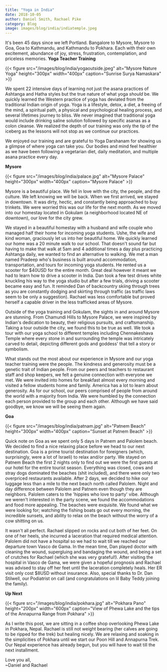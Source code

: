 ```yaml
---
title: "Yoga in India"
date: 2018-10-05
author: Daniel Smith, Rachael Pike
category: Blog
image: images/blog/india/indiatemple.jpeg
---
```

It's been 45 days since we left Portland. Bangalore to Mysore, Mysore to Goa, Goa to Kathmandu, and Kathmandu to Pokhara. Each with their own excitement, abundance of joy, stress, frustration, contemplation, and priceless memories.
<b> Yoga Teacher Training </b>

{{< figure src="/images/blog/india/yogaoutside.jpeg" alt="Mysore Nature Yoga" height="300px" width="400px" caption="Sunrise Surya Namaskara" >}}
<br/>

We spent 22 intensive days of learning not just the asana practices of Ashtanga and Hatha styles but the true nature of what yoga *should* be.  We quickly learned the Western practice of yoga has deviated from the traditional Indian origin of yoga.  Yoga is a lifestyle, detox, a diet, a freeing of the mind, a spiritual path, a physical and psychological healing process, and several lifetimes journey to bliss.  We never imagined that traditional yoga would include drinking saline solution followed by specific asanas as a colon cleanse. We realized the depth of our training was only the tip of the iceberg as the lessons will not stop as we continue our practices.  

We enjoyed our training and are grateful to Yoga Darshanam for showing us a glimpse of where yoga can take you.  Our bodies and mind feel healthier as we have been following a vegetarian diet, daily meditation, and multiple asana practice every day.

 <b> Mysore </b>

 {{< figure src="/images/blog/india/palace.jpg" alt="Mysore Palace" height="300px" width="400px" caption="Mysore Palace" >}}
 <br/>

 Mysore is a beautiful place.  We fell in love with the city, the people, and the culture.  We left knowing we will be back.  When we first arrived, we stayed in downtown.  It was dirty, hectic, and constantly being approached to buy trinkets.  We were worried this was our life for the next month.  As we moved into our homestay located in Gokulam (a neighborhood located NE of downtown), our love for the city grew.  

 We stayed in a beautiful homestay with a husband and wife couple who managed half their home for incoming yoga students.  Ushe, the wife and kind woman, graciously let us into her beautiful home.  We quickly learned our home was a 20 minute walk to our school.  That doesn't sound far but having to make that walk at 5am and 4 additional times a day plus practicing Ashtanga daily, we wanted to find an alternative to walking.  We met a man named Pradeep who's business is built around accommodation, transportation, and tours for incoming yoga students.  He rented us a scooter for $40USD for the entire month.  Great deal however it meant we had to learn how to drive a scooter in India.  Dan took a few test drives white knuckling his way to the yoga studio but after a few trials, driving a scooter became easy and fun.  It reminded Dan of backcountry skiing through trees as you are constantly dodging and skirting through traffic (as traffic laws seem to be only a suggestion).  Rachael was less comfortable but proved herself a capable driver in the less trafficked areas of Mysore.

 Outside of the yoga training and Gokulam, the sights in and around Mysore are stunning.  From Chamundi Hills to Mysore Palace, we were inspired by Indian's dedication to beauty, their religious pursuits, and craftsmanship.  Taking a tour outside the city, we found this to be true as well.  We took a tour with our yoga school to different temples including Chennakeshava Temple where every stone in and surrounding the temple was intricately carved to detail, depicting different gods and goddess' that tell a story or symbolism.  

 What stands out the most about our experience in Mysore and our yoga teacher training were the people.  The kindness and generosity must be a genetic trait of Indian people.  From our peers and teachers to restaurant staff and shop keepers, we felt a genuine connection with everyone we met.  We were invited into homes for breakfast almost every morning and visited a fellow students home and family.  America has a lot to learn about generosity.  As for our school, our peers comprised of people from around the world with a majority from India.  We were humbled by the connection each person provided to the group and each other.  Although we have said goodbye, we know we will be seeing them again.

 <b> Goa </b>

 {{< figure src="/images/blog/india/patnam.jpg" alt="Patnem Beach" height="300px" width="400px" caption="Sunset at Patnem Beach" >}}
 <br/>

 Quick note on Goa as we spent only 5 days in Patnem and Palolem beach.  We decided to find a nice relaxing place before we head to our next destination.  Goa is a prime tourist destination for foreigners (which, surprisingly, were a lot of Israeli) to relax and/or party.  We stayed on Patnem Beach the first 2 nights only to find out we were the first guests at our hotel for the entire tourist season.  Everything was closed, cows and stray dogs dominated the beaches (shit included), and there were only two overpriced restaurants available.  After 2 days, we decided to hike our luggage less than a mile to the next beach north called Palolem.   Night and day difference between Palolem and Patnem even though they are neighbors.  Palolem caters to the 'hippies who love to party' vibe.  Although we weren't interested in the party scene, we found the accommodations and food more appealing.  The beaches were exquisite.  We found what we were looking for; watching the fishing boats go out every morning, the incredible sunsets, and ability to relax on the beach without the worry of a cow shitting on us.

 It wasn't all perfect.  Rachael slipped on rocks and cut both of her feet.  On one of her heels, she incurred a laceration that required medical attention.  Palolem did not have a hospital so we had to wait till we reached our departure town Vasco de Gama.  In the mean time, Dan played doctor with cleaning the wound, supergluing and bandaging the wound, and being a set of crutches for Rachael (which she was very grateful!).  After visiting the hospital in Vasco de Gama, we were given a hopeful prognosis and Rachael was advised to stay off her feet until the laceration completely heals.  Her ER visit only cost $8USD without insurance.  Also, special thanks to Dr. Dan Stilwell, our Podiatrist on call (and congratulations on lil Baby Teddy joining the family).

<b> Up Next </b>

{{< figure src="/images/blog/india/pokhara.jpg" alt="Pokhara Pano" height="200px" width="600px" caption="View of Phewa Lake and the tips of the Annapurna Range from Pokhara" >}}
<br/>

As I write this post, we are sitting in a coffee shop overlooking Phewa Lake in Pokhara, Nepal.  Rachael is still not weight bearing (her calves are going to be ripped for the trek) but healing nicely.  We are relaxing and soaking in the simplicities of Pokhara until we start our Poon Hill and Annapurna Trek.  Our Nepal experience has already begun, but you will have to wait till the next installment.

Love you all,<br>
~Daniel and Rachael
